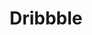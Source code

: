 ---
blog: https://dribbble.com/stories
codehost: https://github.com/https://github.com/dribbble
colors:
- '#EA4C89'
- '#B2215A'
dribbble: dribbble
facebook: https://www.facebook.com/dribbble
guide: https://dribbble.com/branding
images:
- dribbble-icon.svg
- dribbble-ar21.svg
instagram: https://www.instagram.com/dribbble/
linkedin: https://www.linkedin.com/company/dribbble/
logohandle: dribbble
sort: dribbble
title: Dribbble
twitter: https://x.com/dribbble
website: https://dribbble.com/
wikipedia: https://en.wikipedia.org/wiki/Dribbble
---